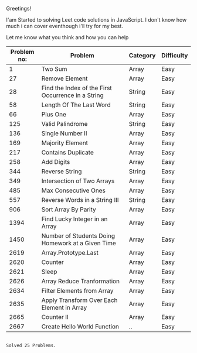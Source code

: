 

 Greetings!
 
 I'am Started to solving Leet code solutions in JavaScript. I don't know how much i can cover eventhough i'll try for my best.
 
Let me know what you think and how you can help


| Problem no:   | Problem                                                 | Category  | Difficulty|
| ------------- | -------------                                           |-----------|-----------
| 1             | Two Sum                                                 |Array      |  Easy     |
| 27            | Remove Element                                          |Array      |  Easy     |
| 28            | Find the Index of the First Occurrence in a String      |String     |  Easy     |
| 58            | Length Of The Last Word                                 |String     |  Easy     |
| 66            | Plus One                                                |Array      |  Easy     |
| 125           | Valid Palindrome                                        |String     |  Easy     |
| 136           | Single Number II                                        |Array      |  Easy     |
| 169           | Majority Element                                        |Array      |  Easy     |
| 217           | Contains Duplicate                                      |Array      |  Easy     |
| 258           | Add Digits                                              |Array      |  Easy     |
| 344           | Reverse String                                          |String     |  Easy     |
| 349           | Intersection of Two Arrays                              |Array      |  Easy     |
| 485           | Max Consecutive Ones                                    |Array      |  Easy     |
| 557           | Reverse Words in a String III                           |String     |  Easy     |
| 906           | Sort Array By Parity                                    |Array      |  Easy     |
| 1394          | Find Lucky Integer in an Array                          |Array      |  Easy     |
| 1450          | Number of Students Doing Homework at a Given Time       |Array      |  Easy     |
| 2619          | Array.Prototype.Last                                    |Array      |  Easy     |
| 2620          | Counter                                                 |Array      |  Easy     |
| 2621          | Sleep                                                   |Array      |  Easy     |
| 2626          | Array Reduce Tranformation                              |Array      |  Easy     |
| 2634          | Filter Elements from Array                              |Array      |  Easy     |
| 2635          | Apply Transform Over Each Element in Array              |Array      |  Easy     |
| 2665          | Counter II                                              |Array      |  Easy     |
| 2667          | Create Hello World Function                             | ..        |  Easy     |


                                                                                Solved 25 Problems.